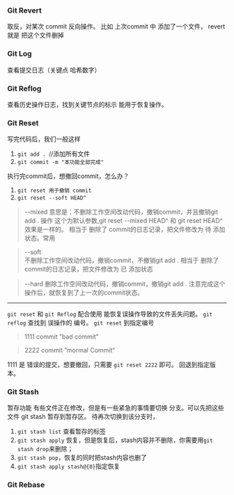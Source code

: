 ### Git Revert

取反，对某次 commit 反向操作。
比如 上次commit 中 添加了一个文件， revert 就是 把这个文件删掉

### Git Log
查看提交日志（关键点 哈希数字）

### Git Reflog
查看历史操作日志，找到关键节点的标示 能用于恢复操作。

### Git Reset
写完代码后，我们一般这样
1. `git add . `//添加所有文件
2. `git commit -m "本功能全部完成"`

执行完commit后，想撤回commit，怎么办？

1. `git reset 用于撤销 commit`
2. `git reset --soft HEAD^`

> --mixed 
意思是：不删除工作空间改动代码，撤销commit，并且撤销git add . 操作
这个为默认参数,git reset --mixed HEAD^ 和 git reset HEAD^ 效果是一样的。
相当于 删除了 commit的日志记录，把文件修改为 待 添加状态。常用

> --soft  
不删除工作空间改动代码，撤销commit，不撤销git add .
相当于 删除了 commit的日志记录，把文件修改为 已 添加状态
 
> --hard
删除工作空间改动代码，撤销commit，撤销git add . 
注意完成这个操作后，就恢复到了上一次的commit状态。
---

`git reset` 和 `git Reflog` 配合使用 能恢复误操作导致的文件丢失问题。
`git reflog` 查找到 误操作的 编号。
`git reset` 到指定编号

> 1111 commit ”bad commit“

>2222 commit ”mormal Commit“

1111 是 错误的提交，想要撤回，只需要 `git reset 2222` 即可。
回退到指定版本。


### Git Stash
暂存功能
有些文件正在修改，但是有一些紧急的事情要切换 分支。可以先把这些文件 git stash 暂存到暂存区。
待再次切换到该分支时，

1. `git stash list` 查看暂存的标签
2. `git stash apply` 恢复，但是恢复后，stash内容并不删除，你需要用`git stash drop`来删除；
3. `git stash pop`，恢复的同时把stash内容也删了
4. `git stash apply stash@{0}`指定恢复 

### Git Rebase



